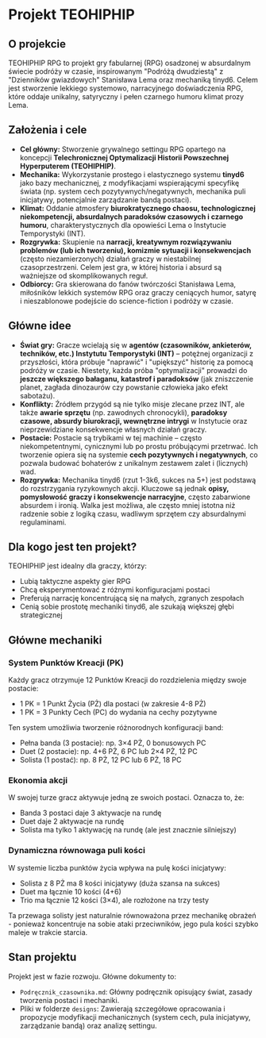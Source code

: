 # Projekt TEOHIPHIP

## O projekcie

TEOHIPHIP RPG to projekt gry fabularnej (RPG) osadzonej w absurdalnym świecie podróży w czasie, inspirowanym "Podróżą dwudziestą" z "Dzienników gwiazdowych" Stanisława Lema oraz mechaniką tinyd6. Celem jest stworzenie lekkiego systemowo, narracyjnego doświadczenia RPG, które oddaje unikalny, satyryczny i pełen czarnego humoru klimat prozy Lema.

## Założenia i cele

* **Cel główny:** Stworzenie grywalnego settingu RPG opartego na koncepcji **Telechronicznej Optymalizacji Historii Powszechnej Hyperputerem (TEOHIPHIP)**.
* **Mechanika:** Wykorzystanie prostego i elastycznego systemu **tinyd6** jako bazy mechanicznej, z modyfikacjami wspierającymi specyfikę świata (np. system cech pozytywnych/negatywnych, mechanika puli inicjatywy, potencjalnie zarządzanie bandą postaci).
* **Klimat:** Oddanie atmosfery **biurokratycznego chaosu, technologicznej niekompetencji, absurdalnych paradoksów czasowych i czarnego humoru**, charakterystycznych dla opowieści Lema o Instytucie Temporystyki (INT).
* **Rozgrywka:** Skupienie na **narracji, kreatywnym rozwiązywaniu problemów (lub ich tworzeniu), komizmie sytuacji i konsekwencjach** (często niezamierzonych) działań graczy w niestabilnej czasoprzestrzeni. Celem jest gra, w której historia i absurd są ważniejsze od skomplikowanych reguł.
* **Odbiorcy:** Gra skierowana do fanów twórczości Stanisława Lema, miłośników lekkich systemów RPG oraz graczy ceniących humor, satyrę i nieszablonowe podejście do science-fiction i podróży w czasie.

## Główne idee

* **Świat gry:** Gracze wcielają się w **agentów (czasowników, ankieterów, techników, etc.) Instytutu Temporystyki (INT)** – potężnej organizacji z przyszłości, która próbuje "naprawić" i "upiększyć" historię za pomocą podróży w czasie. Niestety, każda próba "optymalizacji" prowadzi do **jeszcze większego bałaganu, katastrof i paradoksów** (jak zniszczenie planet, zagłada dinozaurów czy powstanie człowieka jako efekt sabotażu).
* **Konflikty:** Źródłem przygód są nie tylko misje zlecane przez INT, ale także **awarie sprzętu** (np. zawodnych chronocykli), **paradoksy czasowe, absurdy biurokracji, wewnętrzne intrygi** w Instytucie oraz nieprzewidziane konsekwencje własnych działań graczy.
* **Postacie:** Postacie są trybikami w tej machinie – często niekompetentnymi, cynicznymi lub po prostu próbującymi przetrwać. Ich tworzenie opiera się na systemie **cech pozytywnych i negatywnych**, co pozwala budować bohaterów z unikalnym zestawem zalet i (licznych) wad.
* **Rozgrywka:** Mechanika tinyd6 (rzut 1-3k6, sukces na 5+) jest podstawą do rozstrzygania ryzykownych akcji. Kluczowe są jednak **opisy, pomysłowość graczy i konsekwencje narracyjne**, często zabarwione absurdem i ironią. Walka jest możliwa, ale często mniej istotna niż radzenie sobie z logiką czasu, wadliwym sprzętem czy absurdalnymi regulaminami.

## Dla kogo jest ten projekt?

TEOHIPHIP jest idealny dla graczy, którzy:
- Lubią taktyczne aspekty gier RPG
- Chcą eksperymentować z różnymi konfiguracjami postaci
- Preferują narrację koncentrującą się na małych, zgranych zespołach
- Cenią sobie prostotę mechaniki tinyd6, ale szukają większej głębi strategicznej

## Główne mechaniki

### System Punktów Kreacji (PK)

Każdy gracz otrzymuje 12 Punktów Kreacji do rozdzielenia między swoje postacie:
- 1 PK = 1 Punkt Życia (PŻ) dla postaci (w zakresie 4-8 PŻ)
- 1 PK = 3 Punkty Cech (PC) do wydania na cechy pozytywne

Ten system umożliwia tworzenie różnorodnych konfiguracji band:
- Pełna banda (3 postacie): np. 3×4 PŻ, 0 bonusowych PC
- Duet (2 postacie): np. 4+6 PŻ, 6 PC lub 2×4 PŻ, 12 PC
- Solista (1 postać): np. 8 PŻ, 12 PC lub 6 PŻ, 18 PC

### Ekonomia akcji

W swojej turze gracz aktywuje jedną ze swoich postaci. Oznacza to, że:
- Banda 3 postaci daje 3 aktywacje na rundę
- Duet daje 2 aktywacje na rundę
- Solista ma tylko 1 aktywację na rundę (ale jest znacznie silniejszy)

### Dynamiczna równowaga puli kości

W systemie liczba punktów życia wpływa na pulę kości inicjatywy:
- Solista z 8 PŻ ma 8 kości inicjatywy (duża szansa na sukces)
- Duet ma łącznie 10 kości (4+6)
- Trio ma łącznie 12 kości (3×4), ale rozłożone na trzy testy

Ta przewaga solisty jest naturalnie równoważona przez mechanikę obrażeń - ponieważ koncentruje na sobie ataki przeciwników, jego pula kości szybko maleje w trakcie starcia.

## Stan projektu

Projekt jest w fazie rozwoju. Główne dokumenty to:
* `Podręcznik_czasownika.md`: Główny podręcznik opisujący świat, zasady tworzenia postaci i mechaniki.
* Pliki w folderze `designs`: Zawierają szczegółowe opracowania i propozycje modyfikacji mechanicznych (system cech, pula inicjatywy, zarządzanie bandą) oraz analizę settingu.
